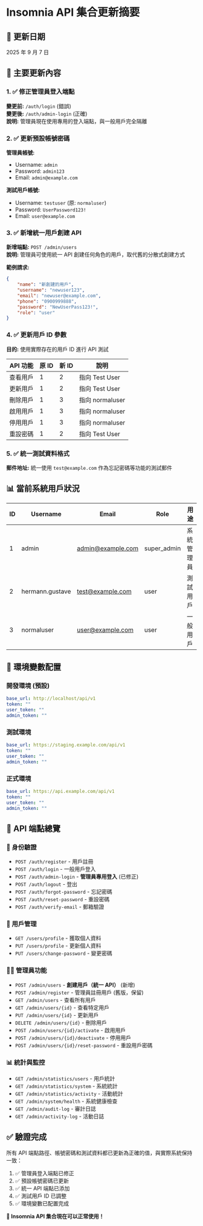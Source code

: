 # Insomnia API 集合更新摘要

## 📝 更新日期

2025 年 9 月 7 日

## 🔄 主要更新內容

### 1. ✅ 修正管理員登入端點

**變更前:** `/auth/login` (錯誤)  
**變更後:** `/auth/admin-login` (正確)  
**說明:** 管理員現在使用專用的登入端點，與一般用戶完全隔離

### 2. ✅ 更新預設帳號密碼

**管理員帳號:**

- Username: `admin`
- Password: `admin123`
- Email: `admin@example.com`

**測試用戶帳號:**

- Username: `testuser` (原: `normaluser`)
- Password: `UserPassword123!`
- Email: `user@example.com`

### 3. ✅ 新增統一用戶創建 API

**新增端點:** `POST /admin/users`  
**說明:** 管理員可使用統一 API 創建任何角色的用戶，取代舊的分散式創建方式

**範例請求:**

```json
{
	"name": "新創建的用戶",
	"username": "newuser123",
	"email": "newuser@example.com",
	"phone": "0900999888",
	"password": "NewUserPass123!",
	"role": "user"
}
```

### 4. ✅ 更新用戶 ID 參數

**目的:** 使用實際存在的用戶 ID 進行 API 測試

| API 功能 | 原 ID | 新 ID | 說明            |
| -------- | ----- | ----- | --------------- |
| 查看用戶 | 1     | 2     | 指向 Test User  |
| 更新用戶 | 1     | 2     | 指向 Test User  |
| 刪除用戶 | 1     | 3     | 指向 normaluser |
| 啟用用戶 | 1     | 3     | 指向 normaluser |
| 停用用戶 | 1     | 3     | 指向 normaluser |
| 重設密碼 | 1     | 2     | 指向 Test User  |

### 5. ✅ 統一測試資料格式

**郵件地址:** 統一使用 `test@example.com` 作為忘記密碼等功能的測試郵件

## 📊 當前系統用戶狀況

| ID  | Username        | Email             | Role        | 用途       |
| --- | --------------- | ----------------- | ----------- | ---------- |
| 1   | admin           | admin@example.com | super_admin | 系統管理員 |
| 2   | hermann.gustave | test@example.com  | user        | 測試用戶   |
| 3   | normaluser      | user@example.com  | user        | 一般用戶   |

## 🔧 環境變數配置

### 開發環境 (預設)

```yaml
base_url: http://localhost/api/v1
token: ""
user_token: ""
admin_token: ""
```

### 測試環境

```yaml
base_url: https://staging.example.com/api/v1
token: ""
user_token: ""
admin_token: ""
```

### 正式環境

```yaml
base_url: https://api.example.com/api/v1
token: ""
user_token: ""
admin_token: ""
```

## 🚀 API 端點總覽

### 🔐 身份驗證

- `POST /auth/register` - 用戶註冊
- `POST /auth/login` - 一般用戶登入
- `POST /auth/admin-login` - **管理員專用登入** (已修正)
- `POST /auth/logout` - 登出
- `POST /auth/forgot-password` - 忘記密碼
- `POST /auth/reset-password` - 重設密碼
- `POST /auth/verify-email` - 郵箱驗證

### 👤 用戶管理

- `GET /users/profile` - 獲取個人資料
- `PUT /users/profile` - 更新個人資料
- `PUT /users/change-password` - 變更密碼

### 👨‍💼 管理員功能

- `POST /admin/users` - **創建用戶（統一 API）** (新增)
- `POST /admin/register` - 管理員註冊用戶 (舊版，保留)
- `GET /admin/users` - 查看所有用戶
- `GET /admin/users/{id}` - 查看特定用戶
- `PUT /admin/users/{id}` - 更新用戶
- `DELETE /admin/users/{id}` - 刪除用戶
- `POST /admin/users/{id}/activate` - 啟用用戶
- `POST /admin/users/{id}/deactivate` - 停用用戶
- `POST /admin/users/{id}/reset-password` - 重設用戶密碼

### 📊 統計與監控

- `GET /admin/statistics/users` - 用戶統計
- `GET /admin/statistics/system` - 系統統計
- `GET /admin/statistics/activity` - 活動統計
- `GET /admin/system/health` - 系統健康檢查
- `GET /admin/audit-log` - 審計日誌
- `GET /admin/activity-log` - 活動日誌

## ✅ 驗證完成

所有 API 端點路徑、帳號密碼和測試資料都已更新為正確的值，與實際系統保持一致：

1. ✅ 管理員登入端點已修正
2. ✅ 預設帳號密碼已更新
3. ✅ 統一 API 端點已添加
4. ✅ 測試用戶 ID 已調整
5. ✅ 環境變數已配置完成

**🎉 Insomnia API 集合現在可以正常使用！**
